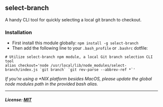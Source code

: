 ## select-branch
A handy CLI tool for quickly selecting a local git branch to checkout. 

### Installation
* First install this module globally: `npm install -g select-branch`
* Then add the following line to your `.bash_profile` or `.bashrc` dotfile:
```
# Utilize select-branch npm module, a local Git branch selection CLI tool
alias checkout='node /usr/local/lib/node_modules/select-branch/index.js `git branch` `git rev-parse --abbrev-ref *`'
```
_If you're using a *NIX platform besides MacOS, please update the global node modules path in the provided bash alias._

---
##### License: [MIT](https://opensource.org/licenses/MIT)
